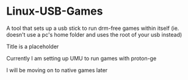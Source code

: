 # Linux-USB-Games
A tool that sets up a usb stick to run drm-free games within itself (ie. doesn't use a pc's home folder and uses the root of your usb instead)

Title is a placeholder

Currently I am setting up UMU to run games with proton-ge

I will be moving on to native games later
